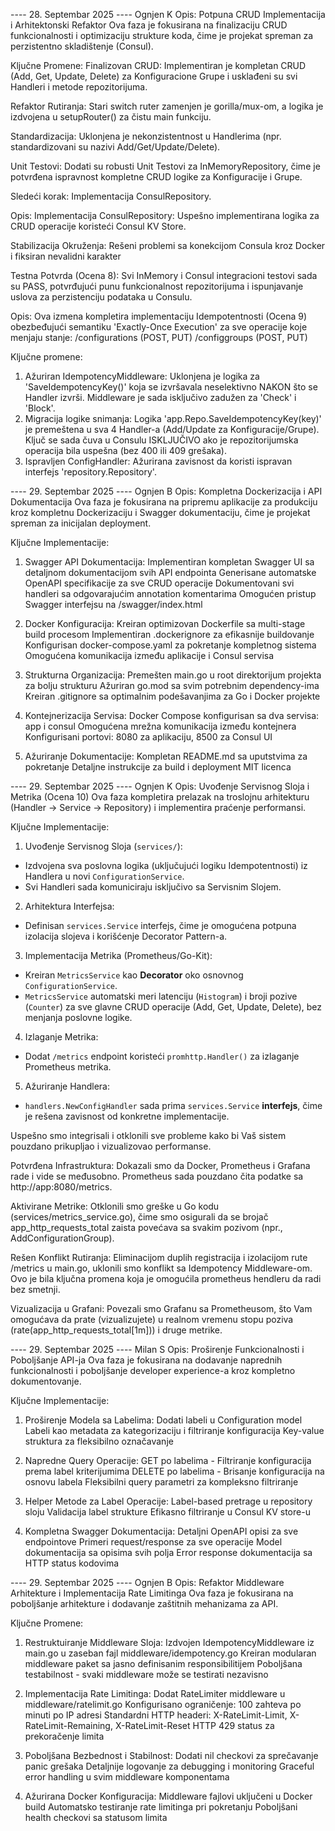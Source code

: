 ---- 28. Septembar 2025 ----
Ognjen K
Opis:
Potpuna CRUD Implementacija i Arhitektonski Refaktor
Ova faza je fokusirana na finalizaciju CRUD funkcionalnosti i optimizaciju strukture koda, čime je projekat spreman za perzistentno skladištenje (Consul).

Ključne Promene:
Finalizovan CRUD: Implementiran je kompletan CRUD (Add, Get, Update, Delete) za Konfiguracione Grupe i usklađeni su svi Handleri i metode repozitorijuma.

Refaktor Rutiranja: Stari switch ruter zamenjen je gorilla/mux-om, a logika je izdvojena u setupRouter() za čistu main funkciju.

Standardizacija: Uklonjena je nekonzistentnost u Handlerima (npr. standardizovani su nazivi Add/Get/Update/Delete).

Unit Testovi: Dodati su robusti Unit Testovi za InMemoryRepository, čime je potvrđena ispravnost kompletne CRUD logike za Konfiguracije i Grupe.

Sledeći korak: Implementacija ConsulRepository.

Opis:
Implementacija ConsulRepository: Uspešno implementirana logika za CRUD operacije koristeći Consul KV Store.

Stabilizacija Okruženja: Rešeni problemi sa konekcijom Consula kroz Docker i fiksiran nevalidni karakter 

Testna Potvrda (Ocena 8): Svi InMemory i Consul integracioni testovi sada su PASS, potvrđujući punu funkcionalnost repozitorijuma i ispunjavanje uslova za perzistenciju podataka u Consulu.

Opis:
Ova izmena kompletira implementaciju Idempotentnosti (Ocena 9) obezbeđujući semantiku 'Exactly-Once Execution' za sve operacije koje menjaju stanje:
/configurations (POST, PUT)
/configgroups (POST, PUT)

Ključne promene:
1. Ažuriran IdempotencyMiddleware: Uklonjena je logika za 'SaveIdempotencyKey()' koja se izvršavala neselektivno NAKON što se Handler izvrši. Middleware je sada isključivo zadužen za 'Check' i 'Block'.
2. Migracija logike snimanja: Logika 'app.Repo.SaveIdempotencyKey(key)' je premeštena u sva 4 Handler-a (Add/Update za Konfiguracije/Grupe). Ključ se sada čuva u Consulu ISKLJUČIVO ako je repozitorijumska operacija bila uspešna (bez 400 ili 409 grešaka).
3. Ispravljen ConfigHandler: Ažurirana zavisnost da koristi ispravan interfejs 'repository.Repository'.

---- 29. Septembar 2025 ----
Ognjen B
Opis:
Kompletna Dockerizacija i API Dokumentacija
Ova faza je fokusirana na pripremu aplikacije za produkciju kroz kompletnu Dockerizaciju i Swagger dokumentaciju, čime je projekat spreman za inicijalan deployment.

Ključne Implementacije:
1. Swagger API Dokumentacija:
Implementiran kompletan Swagger UI sa detaljnom dokumentacijom svih API endpointa
Generisane automatske OpenAPI specifikacije za sve CRUD operacije
Dokumentovani svi handleri sa odgovarajućim annotation komentarima
Omogućen pristup Swagger interfejsu na /swagger/index.html

2. Docker Konfiguracija:
Kreiran optimizovan Dockerfile sa multi-stage build procesom
Implementiran .dockerignore za efikasnije buildovanje
Konfigurisan docker-compose.yaml za pokretanje kompletnog sistema
Omogućena komunikacija između aplikacije i Consul servisa

3. Strukturna Organizacija:
Premešten main.go u root direktorijum projekta za bolju strukturu
Ažuriran go.mod sa svim potrebnim dependency-ima
Kreiran .gitignore sa optimalnim podešavanjima za Go i Docker projekte

4. Kontejnerizacija Servisa:
Docker Compose konfigurisan sa dva servisa: app i consul
Omogućena mrežna komunikacija između kontejnera
Konfigurisani portovi: 8080 za aplikaciju, 8500 za Consul UI

5. Ažuriranje Dokumentacije:
Kompletan README.md sa uputstvima za pokretanje
Detaljne instrukcije za build i deployment
MIT licenca

---- 29. Septembar 2025 ----
Ognjen K
Opis:
Uvođenje Servisnog Sloja i Metrika (Ocena 10)
Ova faza kompletira prelazak na troslojnu arhitekturu (Handler -> Service -> Repository) i implementira praćenje performansi.

Ključne Implementacije:
1. Uvođenje Servisnog Sloja (`services/`):
- Izdvojena sva poslovna logika (uključujući logiku Idempotentnosti) iz Handlera u novi `ConfigurationService`.
- Svi Handleri sada komuniciraju isključivo sa Servisnim Slojem.

2. Arhitektura Interfejsa:
- Definisan `services.Service` interfejs, čime je omogućena potpuna izolacija slojeva i korišćenje Decorator Pattern-a.

3. Implementacija Metrika (Prometheus/Go-Kit):
- Kreiran `MetricsService` kao **Decorator** oko osnovnog `ConfigurationService`.
- `MetricsService` automatski meri latenciju (`Histogram`) i broji pozive (`Counter`) za sve glavne CRUD operacije (Add, Get, Update, Delete), bez menjanja poslovne logike.

4. Izlaganje Metrika:
- Dodat `/metrics` endpoint koristeći `promhttp.Handler()` za izlaganje Prometheus metrika.

5. Ažuriranje Handlera:
- `handlers.NewConfigHandler` sada prima `services.Service` **interfejs**, čime je rešena zavisnost od konkretne implementacije.

Uspešno smo integrisali i otklonili sve probleme kako bi Vaš sistem pouzdano prikupljao i vizualizovao performanse.

Potvrđena Infrastruktura: Dokazali smo da Docker, Prometheus i Grafana rade i vide se međusobno. Prometheus sada pouzdano čita podatke sa http://app:8080/metrics.

Aktivirane Metrike: Otklonili smo greške u Go kodu (services/metrics_service.go), čime smo osigurali da se brojač app_http_requests_total zaista povećava sa svakim pozivom (npr., AddConfigurationGroup).

Rešen Konflikt Rutiranja: Eliminacijom duplih registracija i izolacijom rute /metrics u main.go, uklonili smo konflikt sa Idempotency Middleware-om. Ovo je bila ključna promena koja je omogućila prometheus hendleru da radi bez smetnji.

Vizualizacija u Grafani: Povezali smo Grafanu sa Prometheusom, što Vam omogućava da prate (vizualizujete) u realnom vremenu stopu poziva (rate(app_http_requests_total[1m])) i druge metrike.

---- 29. Septembar 2025 ----
Milan S
Opis:
Proširenje Funkcionalnosti i Poboljšanje API-ja
Ova faza je fokusirana na dodavanje naprednih funkcionalnosti i poboljšanje developer experience-a kroz kompletno dokumentovanje.

Ključne Implementacije:
1. Proširenje Modela sa Labelima:
Dodati labeli u Configuration model
Labeli kao metadata za kategorizaciju i filtriranje konfiguracija
Key-value struktura za fleksibilno označavanje

2. Napredne Query Operacije:
GET po labelima - Filtriranje konfiguracija prema label kriterijumima
DELETE po labelima - Brisanje konfiguracija na osnovu labela
Fleksibilni query parametri za kompleksno filtriranje

3. Helper Metode za Label Operacije:
Label-based pretrage u repository sloju
Validacija label strukture
Efikasno filtriranje u Consul KV store-u

4. Kompletna Swagger Dokumentacija:
Detaljni OpenAPI opisi za sve endpointove
Primeri request/response za sve operacije
Model dokumentacija sa opisima svih polja
Error response dokumentacija sa HTTP status kodovima

---- 29. Septembar 2025 ----
Ognjen B
Opis:
Refaktor Middleware Arhitekture i Implementacija Rate Limitinga
Ova faza je fokusirana na poboljšanje arhitekture i dodavanje zaštitnih mehanizama za API.

Ključne Promene:
1. Restruktuiranje Middleware Sloja:
Izdvojen IdempotencyMiddleware iz main.go u zaseban fajl middleware/idempotency.go
Kreiran modularan middleware paket sa jasno definisanim responsibilitijem
Poboljšana testabilnost - svaki middleware može se testirati nezavisno

2. Implementacija Rate Limitinga:
Dodat RateLimiter middleware u middleware/ratelimit.go
Konfigurisano ograničenje: 100 zahteva po minuti po IP adresi
Standardni HTTP headeri: X-RateLimit-Limit, X-RateLimit-Remaining, X-RateLimit-Reset
HTTP 429 status za prekoračenje limita

3. Poboljšana Bezbednost i Stabilnost:
Dodati nil checkovi za sprečavanje panic grešaka
Detaljnije logovanje za debugging i monitoring
Graceful error handling u svim middleware komponentama

4. Ažurirana Docker Konfiguracija:
Middleware fajlovi uključeni u Docker build
Automatsko testiranje rate limitinga pri pokretanju
Poboljšani health checkovi sa statusom limita